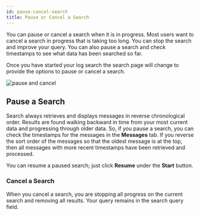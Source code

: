 ```yaml
---
id: pause-cancel-search
title: Pause or Cancel a Search
---
```




You can pause or cancel a search when it is in progress. Most users want to cancel a search in progress that is taking too long. You can stop the search and improve your query. You can also pause a search and check timestamps to see what data has been searched so far.

Once you have started your log search the search page will change to provide the options to pause or cancel a search.

![pause and cancel](/img/search/get-started-search/build-search/pause-cancel-search.png)

## Pause a Search

Search always retrieves and displays messages in reverse chronological order. Results are found walking backward in time from your most current data and progressing through older data. So, if you pause a search, you can check the timestamps for the messages in the **Messages** tab. If you reverse the sort order of the messages so that the oldest message is at the top, then all messages with more recent timestamps have been retrieved and processed.

You can resume a paused search; just click **Resume** under the **Start** button.

### Cancel a Search

When you cancel a search, you are stopping all progress on the current search and removing all results. Your query remains in the search query field.
